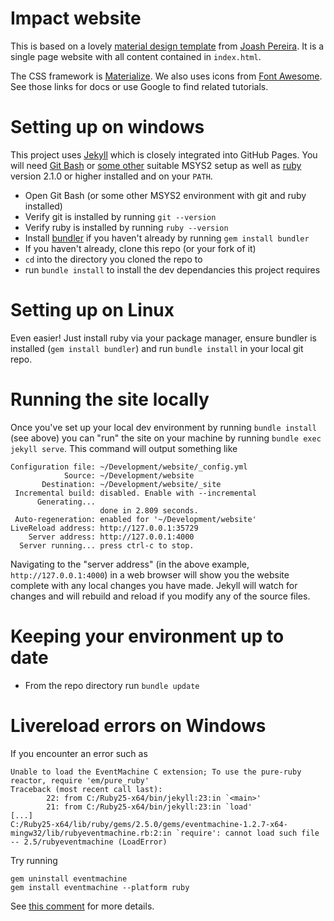 # Impact website

This is based on a lovely [material design template](https://github.com/joashp/material-design-template) from [Joash Pereira](http://joashpereira.com). It is a single page website with all content contained in `index.html`.

The CSS framework is [Materialize](http://materializecss.com/). We also uses icons from [Font Awesome](http://fontawesome.io/icons/). See those links for docs or use Google to find related tutorials.

# Setting up on windows

This project uses [Jekyll](https://jekyllrb.com) which is closely integrated into GitHub Pages. You will need [Git Bash](https://git-scm.com/downloads) or [some other](https://medium.com/@borekb/zsh-via-msys2-on-windows-3964a943b1ce) suitable MSYS2 setup as well as [ruby](https://www.ruby-lang.org/en/downloads) version 2.1.0 or higher installed and on your `PATH`.

- Open Git Bash (or some other MSYS2 environment with git and ruby installed)
- Verify git is installed by running `git --version`
- Verify ruby is installed by running `ruby --version`
- Install [bundler](https://bundler.io) if you haven't already by running `gem install bundler`
- If you haven't already, clone this repo (or your fork of it)
- `cd` into the directory you cloned the repo to
- run `bundle install` to install the dev dependancies this project requires

# Setting up on Linux

Even easier! Just install ruby via your package manager, ensure bundler is installed (`gem install bundler`) and run `bundle install` in your local git repo.

# Running the site locally

Once you've set up your local dev environment by running `bundle install` (see above) you can "run" the site on your machine by running `bundle exec jekyll serve`. This command will output something like

```
Configuration file: ~/Development/website/_config.yml
            Source: ~/Development/website
       Destination: ~/Development/website/_site
 Incremental build: disabled. Enable with --incremental
      Generating...
                    done in 2.809 seconds.
 Auto-regeneration: enabled for '~/Development/website'
LiveReload address: http://127.0.0.1:35729
    Server address: http://127.0.0.1:4000
  Server running... press ctrl-c to stop.
```

Navigating to the "server address" (in the above example, `http://127.0.0.1:4000`) in a web browser will show you the website complete with any local changes you have made. Jekyll will watch for changes and will rebuild and reload if you modify any of the source files.

# Keeping your environment up to date

- From the repo directory run `bundle update`

# Livereload errors on Windows
If you encounter an error such as
```
Unable to load the EventMachine C extension; To use the pure-ruby reactor, require 'em/pure_ruby'
Traceback (most recent call last):
        22: from C:/Ruby25-x64/bin/jekyll:23:in `<main>'
        21: from C:/Ruby25-x64/bin/jekyll:23:in `load'
[...]
C:/Ruby25-x64/lib/ruby/gems/2.5.0/gems/eventmachine-1.2.7-x64-mingw32/lib/rubyeventmachine.rb:2:in `require': cannot load such file -- 2.5/rubyeventmachine (LoadError)
```
Try running
```
gem uninstall eventmachine
gem install eventmachine --platform ruby
```
See [this comment](https://github.com/RobertDeRose/jekyll-livereload/issues/18#issuecomment-353386266) for more details.